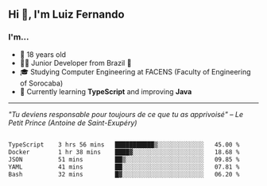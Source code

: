 <h2>Hi 👋, I'm Luiz Fernando</h2>

### I'm...
* 🤟 18 years old
* 👨‍💻 Junior Developer from Brazil 💚
* 🎓 Studying Computer Engineering at FACENS (Faculty of Engineering of Sorocaba)
* 🔭 Currently learning **TypeScript** and improving **Java**

---

_"Tu deviens responsable pour toujours de ce que tu as apprivoisé" – Le Petit Prince (Antoine de Saint-Exupéry)_

##

<!--START_SECTION:waka-->

```txt
TypeScript    3 hrs 56 mins   ███████████▒░░░░░░░░░░░░░   45.00 %
Docker        1 hr 38 mins    ████▓░░░░░░░░░░░░░░░░░░░░   18.68 %
JSON          51 mins         ██▒░░░░░░░░░░░░░░░░░░░░░░   09.85 %
YAML          41 mins         ██░░░░░░░░░░░░░░░░░░░░░░░   07.81 %
Bash          32 mins         █▓░░░░░░░░░░░░░░░░░░░░░░░   06.20 %
```

<!--END_SECTION:waka-->
